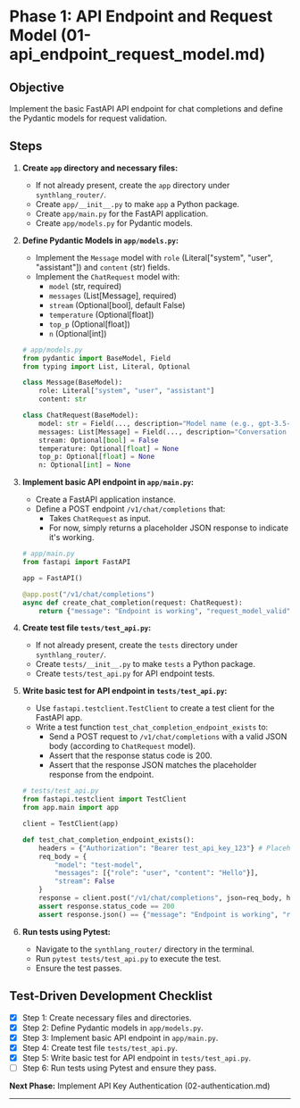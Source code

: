 # Phase 1: API Endpoint and Request Model (01-api_endpoint_request_model.md)

## Objective
Implement the basic FastAPI API endpoint for chat completions and define the Pydantic models for request validation.

## Steps

1.  **Create `app` directory and necessary files:**
    -   If not already present, create the `app` directory under `synthlang_router/`.
    -   Create `app/__init__.py` to make `app` a Python package.
    -   Create `app/main.py` for the FastAPI application.
    -   Create `app/models.py` for Pydantic models.

2.  **Define Pydantic Models in `app/models.py`:**
    -   Implement the `Message` model with `role` (Literal\["system", "user", "assistant"]) and `content` (str) fields.
    -   Implement the `ChatRequest` model with:
        -   `model` (str, required)
        -   `messages` (List\[Message], required)
        -   `stream` (Optional\[bool], default False)
        -   `temperature` (Optional\[float])
        -   `top_p` (Optional\[float])
        -   `n` (Optional\[int])

    ```python
    # app/models.py
    from pydantic import BaseModel, Field
    from typing import List, Literal, Optional

    class Message(BaseModel):
        role: Literal["system", "user", "assistant"]
        content: str

    class ChatRequest(BaseModel):
        model: str = Field(..., description="Model name (e.g., gpt-3.5-turbo)")
        messages: List[Message] = Field(..., description="Conversation messages")
        stream: Optional[bool] = False
        temperature: Optional[float] = None
        top_p: Optional[float] = None
        n: Optional[int] = None
    ```

3.  **Implement basic API endpoint in `app/main.py`:**
    -   Create a FastAPI application instance.
    -   Define a POST endpoint `/v1/chat/completions` that:
        -   Takes `ChatRequest` as input.
        -   For now, simply returns a placeholder JSON response to indicate it's working.

    ```python
    # app/main.py
    from fastapi import FastAPI

    app = FastAPI()

    @app.post("/v1/chat/completions")
    async def create_chat_completion(request: ChatRequest):
        return {"message": "Endpoint is working", "request_model_valid": True}
    ```

4.  **Create test file `tests/test_api.py`:**
    -   If not already present, create the `tests` directory under `synthlang_router/`.
    -   Create `tests/__init__.py` to make `tests` a Python package.
    -   Create `tests/test_api.py` for API endpoint tests.

5.  **Write basic test for API endpoint in `tests/test_api.py`:**
    -   Use `fastapi.testclient.TestClient` to create a test client for the FastAPI app.
    -   Write a test function `test_chat_completion_endpoint_exists` to:
        -   Send a POST request to `/v1/chat/completions` with a valid JSON body (according to `ChatRequest` model).
        -   Assert that the response status code is 200.
        -   Assert that the response JSON matches the placeholder response from the endpoint.

    ```python
    # tests/test_api.py
    from fastapi.testclient import TestClient
    from app.main import app

    client = TestClient(app)

    def test_chat_completion_endpoint_exists():
        headers = {"Authorization": "Bearer test_api_key_123"} # Placeholder header, auth not implemented yet
        req_body = {
            "model": "test-model",
            "messages": [{"role": "user", "content": "Hello"}],
            "stream": False
        }
        response = client.post("/v1/chat/completions", json=req_body, headers=headers)
        assert response.status_code == 200
        assert response.json() == {"message": "Endpoint is working", "request_model_valid": True}
    ```

6.  **Run tests using Pytest:**
    -   Navigate to the `synthlang_router/` directory in the terminal.
    -   Run `pytest tests/test_api.py` to execute the test.
    -   Ensure the test passes.

## Test-Driven Development Checklist

-   [x] Step 1: Create necessary files and directories.
-   [x] Step 2: Define Pydantic models in `app/models.py`.
-   [x] Step 3: Implement basic API endpoint in `app/main.py`.
-   [x] Step 4: Create test file `tests/test_api.py`.
-   [x] Step 5: Write basic test for API endpoint in `tests/test_api.py`.
-   [ ] Step 6: Run tests using Pytest and ensure they pass.

**Next Phase:** Implement API Key Authentication (02-authentication.md)

---